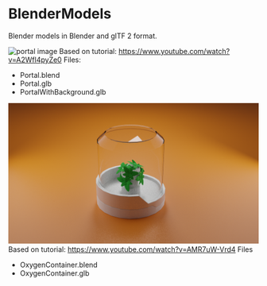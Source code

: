 # BlenderModels
Blender models in Blender and glTF 2 format.

![portal image](RenderedPortal.png)
Based on tutorial: https://www.youtube.com/watch?v=A2Wfl4pyZe0
Files:
- Portal.blend
- Portal.glb
- PortalWithBackground.glb


![portal image](RenderedOxygenContainer.png)
Based on tutorial: https://www.youtube.com/watch?v=AMR7uW-Vrd4
Files
- OxygenContainer.blend
- OxygenContainer.glb